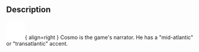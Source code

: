 ## Description
![](../static/characters/character-cosmo.png "Cosmo Image"){ align=right }
Cosmo is the game's narrator. He has a "mid-atlantic" or "transatlantic" accent.